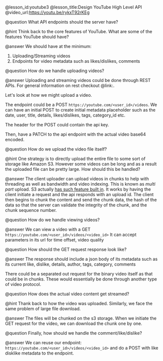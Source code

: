 @lesson_id:youtube3
@lesson_title:Design YouTube High Level API
@video_url:https://youtu.be/rykxT92rKEg

@question
What API endpoints should the server have?

@hint
Think back to the core features of YouTube. What are some of the features YouTube should have?

@answer
We should have at the minimum:
1. Uploading/Streaming videos
2. Endpoints for video metadata such as likes/dislikes, comments

@question
How do we handle uploading videos?

@answer
Uploading and streaming videos could be done through REST APIs.
For general information on rest checkout @link:[](api1).

Let's look at how we might upload a video.

The endpoint could be a POST `https://youtube.com/<user_id>/videos`.
We can have an initial POST to create initial metadata placeholder such as the date, user, title, details, likes/dislikes, tags, category_id etc.

The header for the POST could contain the api key.

Then, have a PATCH to the api endpoint with the actual video base64 encoded.

@question
How do we upload the video file itself?

@hint
One strategy is to directly upload the entire file to some sort of storage like Amazon S3. However some videos can be long and as a result the uploaded file can be pretty large. How should this be handled?

@answer
The client uploader can upload videos in chunks to help with threading as well as bandwidth and video indexing. This is known as _multi part_ upload. S3 actually [has such feature built in](https://docs.aws.amazon.com/AmazonS3/latest/dev/UsingRESTAPImpUpload.html). It works by having the client initiate a request and the api responds with an upload id. The client then begins to chunk the content and send the chunk data, the hash of the data so that the server can validate the integrity of the chunk, and the chunk sequence number. 

@question
How do we handle viewing videos?

@answer
We can view a video with a GET `https://youtube.com/<user_id>/videos/<video_id>`
It can accept parameters in its url for time offset, video quality

@question
How should the GET request response look like?

@answer
The response should include a json body of its metadata such as its current like, dislike, details, author, tags, category, comments

There could be a separated out request for the binary video itself as that could be in chunks. These would essentially be done through another type of video protocol.

@question
How does the actual video content get streamed?

@hint
Thank back to how the video was uploaded. Similarly, we face the same problem of large file download.

@answer
The files will be chunked on the s3 storage. When we initiate the GET request for the video, we can download the chunk one by one. 

@question
Finally, how should we handle the comment/like/dislike?

@answer
We can reuse our endpoint: `https://youtube.com/<user_id>/videos/<video_id>` and do a POST with like disklike metadata to the endpoint. 
 